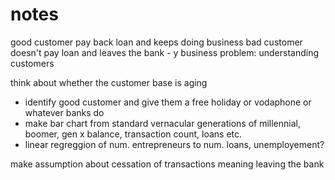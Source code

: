 # notes

good customer pay back loan and keeps doing business
bad customer doesn't pay loan and leaves the bank - y
business problem: understanding customers

think about whether the  customer base is aging

- identify good customer and give them a free holiday or vodaphone or whatever banks do
- make bar chart from standard vernacular generations of millennial, boomer, gen x balance, transaction count, loans etc.
- linear regreggion of num. entrepreneurs to num. loans, unemployement?

make assumption about cessation of transactions meaning leaving the bank
